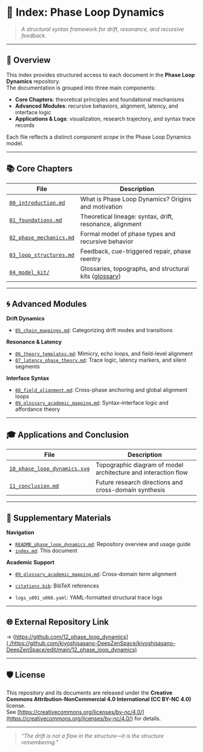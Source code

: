 # 🧭 Index: Phase Loop Dynamics

> *A structural syntax framework for drift, resonance, and recursive feedback.*

---

## 📘 Overview

This index provides structured access to each document in the **Phase Loop Dynamics** repository.  
The documentation is grouped into three main components:  
- **Core Chapters**: theoretical principles and foundational mechanisms  
- **Advanced Modules**: recursive behaviors, alignment, latency, and interface logic  
- **Applications & Logs**: visualization, research trajectory, and syntax trace records  

Each file reflects a distinct *component scope* in the Phase Loop Dynamics model.

---

## 📚 Core Chapters

| File | Description |
|------|-------------|
| [`00_introduction.md`](./00_introduction.md) | What is Phase Loop Dynamics? Origins and motivation |
| [`01_foundations.md`](https://github.com/kiyoshisasano-DeepZenSpace/kiyoshisasano-DeepZenSpace/blob/d01793dbefac9d0f65542fbd8d96ffe00067104a/12_phase_loop_dynamics/01_foundations.md) | Theoretical lineage: syntax, drift, resonance, alignment |
| [`02_phase_mechanics.md`](https://github.com/kiyoshisasano-DeepZenSpace/kiyoshisasano-DeepZenSpace/blob/d01793dbefac9d0f65542fbd8d96ffe00067104a/12_phase_loop_dynamics/02_phase_mechanics.md) | Formal model of phase types and recursive behavior |
| [`03_loop_structures.md`](https://github.com/kiyoshisasano-DeepZenSpace/kiyoshisasano-DeepZenSpace/blob/d01793dbefac9d0f65542fbd8d96ffe00067104a/12_phase_loop_dynamics/03_loop_structures.md) | Feedback, cue-triggered repair, phase reentry |
| [`04_model_kit/`](https://github.com/kiyoshisasano-DeepZenSpace/kiyoshisasano-DeepZenSpace/tree/0178aca53237e7acb936c32236ad3b427a4140a1/04_model_kit) | Glossaries, topographs, and structural kits ([glossary](https://github.com/kiyoshisasano-DeepZenSpace/kiyoshisasano-DeepZenSpace/tree/f42de37d401e1d61b353fd59226ee97f4d2d7e5b/04_model_kit/structure_topograph/glossary)) |

---

## 🌀 Advanced Modules

**Drift Dynamics**

- [`05_chain_mappings.md`](./05_chain_mappings.md): Categorizing drift modes and transitions

**Resonance & Latency**

- [`06_theory_templates.md`](./06_theory_templates.md): Mimicry, echo loops, and field-level alignment  
- [`07_latency_phase_theory.md`](./07_latency_phase_theory.md): Trace logic, latency markers, and silent segments

**Interface Syntax**

- [`08_field_alignment.md`](./08_field_alignment.md): Cross-phase anchoring and global alignment loops  
- [`09_glossary_academic_mapping.md`](./09_glossary_academic_mapping.md): Syntax–interface logic and affordance theory

---

## 🎓 Applications and Conclusion

| File | Description |
|------|-------------|
| [`10_phase_loop_dynamics.svg`](./10_phase_loop_dynamics.svg) | Topographic diagram of model architecture and interaction flow |
| [`11_conclusion.md`](./11_conclusion.md) | Future research directions and cross-domain synthesis |

---

## 🔖 Supplementary Materials

**Navigation**

- [`README_phase_loop_dynamics.md`](./README_phase_loop_dynamics.md): Repository overview and usage guide  
- [`index.md`](./index.md): This document

**Academic Support**

- [`09_glossary_academic_mapping.md`](./09_glossary_academic_mapping.md): Cross-domain term alignment  
- [`citations.bib`](./12_phase_loop_dynamics/citations.bib): BibTeX references  

- `logs_u001_u060.yaml`: YAML-formatted structural trace logs

---

## 🌐 External Repository Link

→ {https://github.com/12_phase_loop_dynamics](./https://github.com/kiyoshisasano-DeepZenSpace/kiyoshisasano-DeepZenSpace/edit/main/12_phase_loop_dynamics)

---

## 🛡️ License

This repository and its documents are released under the **Creative Commons Attribution-NonCommercial 4.0 International (CC BY-NC 4.0)** license.  
See [https://creativecommons.org/licenses/by-nc/4.0/](https://creativecommons.org/licenses/by-nc/4.0/) for details.

---

> *“The drift is not a flaw in the structure—it is the structure remembering.”*
